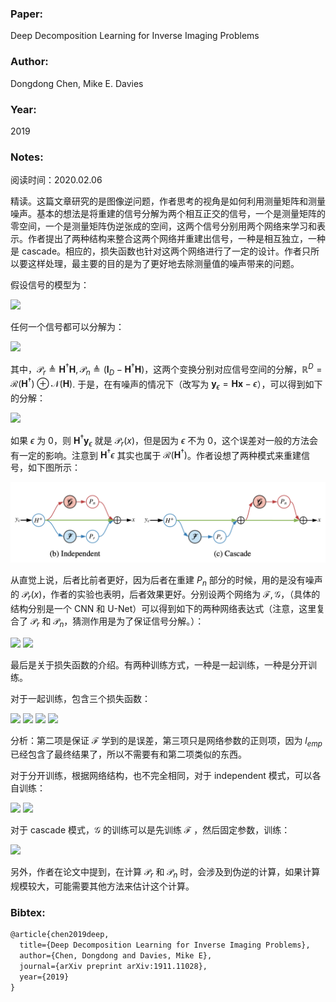 ### Paper:

Deep Decomposition Learning for Inverse Imaging Problems

### Author:

Dongdong Chen, Mike E. Davies

### Year:

2019

### Notes:

阅读时间：2020.02.06

精读。这篇文章研究的是图像逆问题，作者思考的视角是如何利用测量矩阵和测量噪声。基本的想法是将重建的信号分解为两个相互正交的信号，一个是测量矩阵的零空间，一个是测量矩阵伪逆张成的空间，这两个信号分别用两个网络来学习和表示。作者提出了两种结构来整合这两个网络并重建出信号，一种是相互独立，一种是 cascade。相应的，损失函数也针对这两个网络进行了一定的设计。作者只所以要这样处理，最主要的目的是为了更好地去除测量值的噪声带来的问题。

假设信号的模型为：

<img src="http://latex.codecogs.com/svg.latex? \mathbf{y}_{\epsilon}=\mathbf{H} \mathbf{x}+\epsilon" border="0"/>

任何一个信号都可以分解为：

<img src="http://latex.codecogs.com/svg.latex? \boldsymbol{x}=\mathcal{P}_{r}(\boldsymbol{x})+\mathcal{P}_{n}(\boldsymbol{x})" border="0"/>

其中，$\mathcal{P}_{r} \triangleq \boldsymbol{H}^{\dagger} \boldsymbol{H},\mathcal{P}_{n} \triangleq\left(\boldsymbol{I}_{D}-\boldsymbol{H}^{\dagger} \boldsymbol{H}\right)$，这两个变换分别对应信号空间的分解，$\mathbb{R}^{D}=\mathcal{R}\left(\mathbf{H}^{\dagger}\right) \oplus \mathcal{N}(\mathbf{H})$. 于是，在有噪声的情况下（改写为 $\mathbf{y}_{\epsilon}=\mathbf{H x}-\epsilon$），可以得到如下的分解：

<img src="http://latex.codecogs.com/svg.latex? \mathbf{x}=\mathcal{P}_{r}(\mathbf{x})+\mathcal{P}_{n}(\mathbf{x}) =\mathbf{H}^{\dagger} \mathbf{y}_{\epsilon}+\mathbf{H}^{\dagger} \epsilon+\mathcal{P}_{n}(\mathbf{x})" border="0"/>

如果 $\epsilon$ 为 0，则 $\mathbf{H}^{\dagger} \mathbf{y}_{\epsilon}$ 就是 $\mathcal{P}_r(x)$，但是因为 $\epsilon$ 不为 0，这个误差对一般的方法会有一定的影响。注意到 $\mathbf{H}^{\dagger} \epsilon$ 其实也属于 $\mathcal{R}\left(\mathbf{H}^{\dagger}\right)$。作者设想了两种模式来重建信号，如下图所示：

<img src="https://raw.githubusercontent.com/Theodore-PKU/pictures/master/%E6%88%AA%E5%B1%8F2020-02-06%E4%B8%8B%E5%8D%882.46.06.png"/>

从直觉上说，后者比前者更好，因为后者在重建 $P_n$ 部分的时候，用的是没有噪声的 $\mathcal{P}_r(x)$，作者的实验也表明，后者效果更好。分别设两个网络为 $\mathcal{F},\mathcal{G}$，（具体的结构分别是一个 CNN 和 U-Net）可以得到如下的两种网络表达式（注意，这里复合了 $\mathcal{P}_r$ 和 $\mathcal{P}_n$，猜测作用是为了保证信号分解。）：

<img src="http://latex.codecogs.com/svg.latex? \mathcal{A}_{i}\left(\mathbf{y}_{\epsilon}\right) \triangleq \mathbf{H}^{\dagger} \mathbf{y}_{\epsilon}+\mathcal{P}_{r}\left(\mathcal{F}\left(\mathbf{H}^{\dagger} \mathbf{y}_{\epsilon}\right)\right)+\mathcal{P}_{n}\left(\mathcal{G}\left(\mathbf{H}^{\dagger} \mathbf{y}_{\epsilon}\right)\right)" border="0"/>

<img src="http://latex.codecogs.com/svg.latex? \mathcal{A}_{c}\left(\mathbf{y}_{\epsilon}\right)  \triangleq \mathbf{H}^{\dagger} \mathbf{y}_{\epsilon}+\mathcal{P}_{r}\left(\mathcal{F}\left(\mathbf{H}^{\dagger} \mathbf{y}_{\epsilon}\right)\right) +\mathcal{P}_{n}\left(\mathcal{G}\left(\mathbf{H}^{\dagger} \mathbf{y}_{\epsilon}+\mathcal{P}_{r}\left(\mathcal{F}\left(\mathbf{H}^{\dagger} \mathbf{y}_{\epsilon}\right)\right)\right)\right)" border="0"/>

最后是关于损失函数的介绍。有两种训练方式，一种是一起训练，一种是分开训练。

对于一起训练，包含三个损失函数：

<img src="http://latex.codecogs.com/svg.latex? \ell_{\mathrm{emp}}(\mathcal{A}) \triangleq \frac{1}{N} \sum_{\mathbf{y}_{\epsilon}^{(i)}, \mathbf{x}^{(i)} \in \mathbf{X}} \ell\left(\mathcal{A}\left(\mathbf{y}_{\epsilon}^{(i)}\right), \mathbf{x}^{(i)}\right)" border="0"/>

<img src="http://latex.codecogs.com/svg.latex? \phi_{1}(\mathcal{F})=\sum_{i=1}^{N} \ell\left(\mathbf{H} \mathcal{F}\left(\mathbf{H}^{\dagger} \mathbf{y}_{\epsilon}^{(i)}\right), \epsilon^{(i)}\right)" border="0"/>

<img src="http://latex.codecogs.com/svg.latex? \phi_{2}(\mathcal{G})=\sum_{j}\left\|\mathbf{w}^{(j)}\right\|_{2}^{2}" border="0"/>

<img src="http://latex.codecogs.com/svg.latex? \min _{\mathcal{F}, \mathcal{G}} \ell_{\mathrm{emp}}(\mathcal{A})+\lambda_{1} \phi_{1}(\mathcal{F})+\lambda_{2} \phi_{2}(\mathcal{G})" border="0"/>

分析：第二项是保证 $\mathcal{F}$ 学到的是误差，第三项只是网络参数的正则项，因为 $l_{emp}$ 已经包含了最终结果了，所以不需要有和第二项类似的东西。

对于分开训练，根据网络结构，也不完全相同，对于 independent 模式，可以各自训练：

<img src="http://latex.codecogs.com/svg.latex? \arg \min _{\mathcal{F}}  \frac{1}{N} \sum_{i=1}^{N} \ell\left(\mathbf{H}^{\dagger} \mathbf{y}_{\epsilon}^{(i)}+\mathcal{P}_{r}\left(\mathcal{F}\left(\mathbf{H}^{\dagger} \mathbf{y}_{\epsilon}^{(i)}\right)\right), \mathcal{P}_{r}\left(\mathbf{x}^{(i)}\right)\right) +\lambda_{1} \phi_{1}(\mathcal{F}) " border="0"/>

<img src="http://latex.codecogs.com/svg.latex? \arg \min _{\mathcal{G}} \frac{1}{N} \sum_{i=1}^{N} \ell\left(\mathcal{P}_{n}\left(\mathcal{G}\left(\mathbf{H}^{\dagger} \mathbf{y}_{\epsilon}^{(i)}\right)\right), \mathcal{P}_{n}\left(\mathbf{x}^{(i)}\right)\right)+\lambda_{2} \phi_{2}(\mathcal{G})" border="0"/>

对于 cascade 模式，$\mathcal{G}$ 的训练可以是先训练 $\mathcal{F}$ ，然后固定参数，训练：

<img src="http://latex.codecogs.com/svg.latex? \arg \min _{\mathcal{G}} \frac{1}{N} \sum_{i=1}^{N} \ell\left(\mathcal{P}_{n}\left(\mathcal{G}\left(\mathbf{H}^{\dagger} \mathbf{y}_{\epsilon}^{(i)}+\mathcal{P}_{r}\left(\mathcal{F}\left(\mathbf{H}^{\dagger} \mathbf{y}_{\epsilon}^{(i)}\right)\right)\right)\right), \mathcal{P}_{n}\left(\mathbf{x}^{(i)}\right)\right) +\lambda_{2} \phi_{2}(\mathcal{G})" border="0"/>

另外，作者在论文中提到，在计算 $\mathcal{P}_r$ 和 $\mathcal{P}_n$ 时，会涉及到伪逆的计算，如果计算规模较大，可能需要其他方法来估计这个计算。

### Bibtex:

```latex
@article{chen2019deep,
  title={Deep Decomposition Learning for Inverse Imaging Problems},
  author={Chen, Dongdong and Davies, Mike E},
  journal={arXiv preprint arXiv:1911.11028},
  year={2019}
}
```

